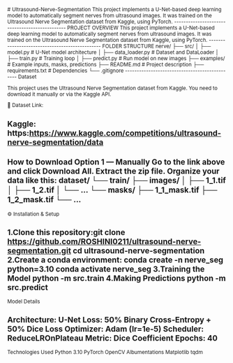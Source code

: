 <small>
# Ultrasound-Nerve-Segmentation
This project implements a U-Net-based deep learning model to automatically segment nerves from ultrasound images.
It was trained on the Ultrasound Nerve Segmentation dataset from Kaggle, using PyTorch.
-----------------------------------------------
PROJECT OVERVIEW
This project implements a U-Net-based deep learning model to automatically segment nerves from ultrasound images.
It was trained on the Ultrasound Nerve Segmentation dataset from Kaggle, using PyTorch. 
-----------------------------------------------
FOLDER STRUCTURE
nerve/
├── src/
│   ├── model.py           # U-Net model architecture
│   ├── data_loader.py     # Dataset and DataLoader
│   ├── train.py           # Training loop
│   ├── predict.py         # Run model on new images
├── examples/              # Example inputs, masks, predictions
├── README.md              # Project description
├── requirements.txt       # Dependencies
└── .gitignore
-----------------------------------------------
Dataset

This project uses the Ultrasound Nerve Segmentation dataset from Kaggle.
You need to download it manually or via the Kaggle API.

🔗 Dataset Link:

Kaggle: https:https://www.kaggle.com/competitions/ultrasound-nerve-segmentation/data
----------------------------------------------------
How to Download
Option 1 — Manually
Go to the link above and click Download All.
Extract the zip file.
Organize your data like this:
dataset/
└── train/
    ├── images/
    │   ├── 1_1.tif
    │   ├── 1_2.tif
    │   └── ...
    └── masks/
        ├── 1_1_mask.tif
        ├── 1_2_mask.tif
        └── ...
----------------------------------------------------
⚙️ Installation & Setup

1.Clone this repository:git clone 
https://github.com/ROSHINI0211/ultrasound-nerve-segmentation.git
cd ultrasound-nerve-segmentation
2.Create a conda environment:
conda create -n nerve_seg python=3.10
conda activate nerve_seg
3.Training the Model
python -m src.train
4.Making Predictions
python -m src.predict
----------------------------------------------------
Model Details

Architecture: U-Net
Loss: 50% Binary Cross-Entropy + 50% Dice Loss
Optimizer: Adam (lr=1e-5)
Scheduler: ReduceLROnPlateau
Metric: Dice Coefficient
Epochs: 40
--------------------------------------------------
Technologies Used
Python 3.10
PyTorch
OpenCV
Albumentations
Matplotlib
tqdm
</small>
